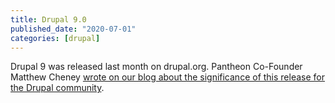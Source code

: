 ```yaml
---
title: Drupal 9.0
published_date: "2020-07-01"
categories: [drupal]
---
```

Drupal 9 was released last month on drupal.org. Pantheon Co-Founder Matthew Cheney [wrote on our blog about the significance of this release for the Drupal community](https://pantheon.io/blog/drupal-launch).
